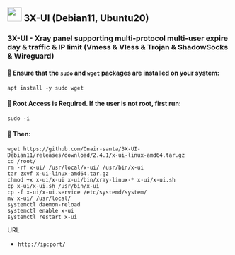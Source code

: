 ## <a href="#"><img src="https://github.com/vpnhood/VpnHood/wiki/images/logo-linux.png" width="32" height="32"></a> 3X-UI (Debian11, Ubuntu20)
### 3X-UI - Xray panel supporting multi-protocol multi-user expire day & traffic & IP limit (Vmess & Vless & Trojan & ShadowSocks & Wireguard)

#### 💠  Ensure that the `sudo` and `wget` packages are installed on your system:

```
apt install -y sudo wget
```

#### 💠 Root Access is Required. If the user is not root, first run:

```
sudo -i
```

#### 💠 Then:

```
wget https://github.com/Onair-santa/3X-UI-Debian11/releases/download/2.4.1/x-ui-linux-amd64.tar.gz
cd /root/
rm -rf x-ui/ /usr/local/x-ui/ /usr/bin/x-ui
tar zxvf x-ui-linux-amd64.tar.gz
chmod +x x-ui/x-ui x-ui/bin/xray-linux-* x-ui/x-ui.sh
cp x-ui/x-ui.sh /usr/bin/x-ui
cp -f x-ui/x-ui.service /etc/systemd/system/
mv x-ui/ /usr/local/
systemctl daemon-reload
systemctl enable x-ui
systemctl restart x-ui
```
URL
- `http://ip:port/`
